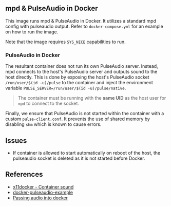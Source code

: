 ## mpd & PulseAudio in Docker

This image runs mpd & PulseAudio in Docker. It utilizes a standard mpd config with
pulseaudio output. Refer to `docker-compose.yml` for an example on how to run the image.

Note that the image requires `SYS_NICE` capabilities to run.

### PulseAudio in Docker
The resultant container does not run its own PulseAudio server. Instead, mpd connects to
the host's PulseAudio server and outputs sound to the host directly. This is done by
exposing the host's PulseAudio socket `/run/user/$(id -u)/pulse` to the container and
inject the environment variable `PULSE_SERVER=/run/user/$(id -u)/pulse/native`.

>The container must be running with the **same UID** as the host user for `mpd` to connect to the
>socket.

Finally, we ensure that PulseAudio is not started within the container with a custom
`pulse-client.conf`. It prevents the use of shared memory by disabling `shm` which is
known to cause errors.

## Issues
- If container is allowed to start automatically on reboot of the host, the pulseaudio socket is
  deleted as it is not started before Docker.

## References
- [x11docker - Container sound](https://github.com/mviereck/x11docker/wiki/Container-sound:-ALSA-or-Pulseaudio)
- [docker-pulseaudio-example](https://github.com/TheBiggerGuy/docker-pulseaudio-example)
- [Passing audio into docker](https://comp0016-team-24.github.io/dev/problem-solving/2020/10/30/passing-audio-into-docker.html)
